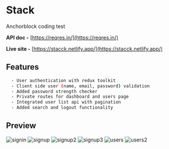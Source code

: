
# Stack

Anchorblock coding test

**API doc -** [https://reqres.in/](https://reqres.in/)

**Live site -** [https://stacck.netlify.app/](https://stacck.netlify.app/)



## Features

```bash
  - User authentication with redux toolkit
  - Client side user (name, email, password) validation
  - Added password strength checker
  - Private routes for dashboard and users page
  - Integrated user list api with pagination
  - Added search and logout functionality
```


## Preview
![signin](https://user-images.githubusercontent.com/83011210/226672556-c993f443-5f3e-40e2-9347-da29a3af940b.png)
![signup](https://user-images.githubusercontent.com/83011210/226672832-1925d5b0-dd78-446b-bb0f-73ba0a195790.png)
![signup2](https://user-images.githubusercontent.com/83011210/226672942-eaf99d94-41e0-405c-87c7-f1807494e952.png)
![signup3](https://user-images.githubusercontent.com/83011210/226673040-d1da8f54-7d6e-476e-b866-6e4a9ec1772f.png)
![users](https://user-images.githubusercontent.com/83011210/226673140-745982cf-6e8b-4f2d-858d-3f873ea36332.png)
![users2](https://user-images.githubusercontent.com/83011210/226673240-aca546c1-7fcb-4489-aa10-dd8aee530301.png)

